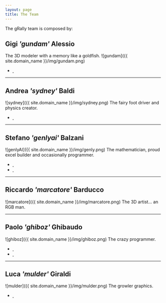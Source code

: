 ```yaml
---
layout: page
title: The Team
---
```


The gRally team is composed by:

## Gigi *'gundam'* Alessio
The 3D modeler with a memory like a goldfish.
![gundam]({{ site.domain_name }}/img/gundam.png)
<ul>
    <a href="https://twitter.com/GGA2014" target="_blank"><li class="fa fa-twitter">&nbsp;</li></a>
</ul>

---

## Andrea *'sydney'* Baldi
![sydney]({{ site.domain_name }}/img/sydney.png)
The fairy foot driver and physics creator.
<ul>
    <a href="http://www.andreabaldi.net" target="_blank"><li class="fa fa-globe">&nbsp;</li></a>
</ul>

---

## Stefano *'genlyai'* Balzani
![genlyAI]({{ site.domain_name }}/img/genly.png)
The mathematician, proud excel builder and occasionally programmer.
<ul>
    <a href="https://twitter.com/Genly_Ai" target="_blank"><li class="fa fa-twitter">&nbsp;</li></a>
    <a href="http://www.genlyai.net" target="_blank"><li class="fa fa-globe">&nbsp;</li></a>
</ul>

---

## Riccardo *'marcatore'* Barducco
![marcatore]({{ site.domain_name }}/img/marcatore.png)
The 3D artist... an RGB man.

---

## Paolo *'ghiboz'* Ghibaudo
![ghiboz]({{ site.domain_name }}/img/ghiboz.png)
The crazy programmer.
<ul>
    <a href="https://twitter.com/ghiboz" target="_blank"><li class="fa fa-twitter">&nbsp;</li></a>
    <a href="http://www.ghiboz.com" target="_blank"><li class="fa fa-globe">&nbsp;</li></a>
</ul>

---

## Luca *'mulder'* Giraldi
![mulder]({{ site.domain_name }}/img/mulder.png)
The growler graphics.
<ul>
    <a href="http://www.formulazero.it" target="_blank"><li class="fa fa-globe">&nbsp;</li></a>
</ul>
